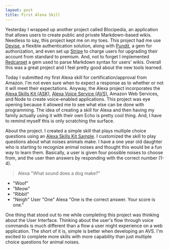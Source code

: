 ```yaml
---
layout: post
title: First Alexa Skill
---
```

Yesterday I wrapped up another project called Blocipedia, an application that allows users to create public and private Markdown-based wikis. Needless to say, this project kept me on my toes. This project had me use [Devise](https://github.com/plataformatec/devise), a flexible authentication solution, along with [Pundit](https://github.com/elabs/pundit), a gem for authorization, and even set up [Stripe](https://stripe.com/) to charge users for upgrading their account from standard to premium. And, not to forget I implemented [Redcarpet](https://github.com/vmg/redcarpet) a gem used to parse Markdown syntax for users' wikis. Overall this was a great project and I feel pretty good about the new tools learned.

Today I submitted my first Alexa skill for certification/approval from Amazon. I'm not even sure when to expect a response as to whether or not it will meet their expectations. Anyway, the Alexa project incorporates the [Alexa Skills Kit (ASK)](https://developer.amazon.com/public/solutions/alexa/alexa-skills-kit), [Alexa Voice Service (AVS)](https://developer.amazon.com/public/solutions/alexa/alexa-voice-service), Amazon Web Services, and Node to create voice-enabled applications. This project was eye opening because it allowed me to see what else can be done with programming. The idea of creating a skill for Alexa and then having my family actually using it with their own Echo is pretty cool thing. And, I have to remind myself this is only scratching the surface.

About the project. I created a simple skill that plays multiple choice questions using an [Alexa Skills Kit Sample](https://github.com/amzn/alexa-skills-kit-js). I customized the skill to play questions about what noises animals make. I have a one year old daughter who is starting to recognize animal noises and thought this would be a fun way to learn them. Basically, a user is given four possible noises to choose from, and the user then answers by responding with the correct number (1-4).

> Alexa "What sound does a dog make?"
  * "Woof"
  * "Meow"
  * "Ribbit"
  * "Neigh"
  User "One"
  Alexa "One is the correct answer. Your score is one."

One thing that stood out to me while completing this project was thinking about the User Interface. Thinking about the user's flow through voice commands is much different than a flow a user might experience on a web application. The short of it is, simple is better when developing an AVS. I'm excited to complete more skills with more capability than just multiple choice questions for animal noises.

